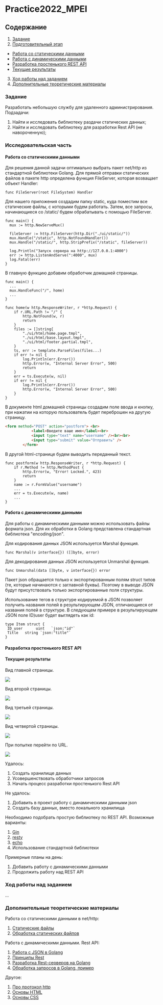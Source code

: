 # Practice2022_MPEI

## Содержание
1. [Задание](#Task)
2. [Подготовительный этап](#Implement)
 + [Работа со статическими данными](#Static)
 + [Работа с динамическими данными](#Dynamic)
 + [Разработка простенького REST API](#Rest_api)
 + [Текущие результаты](#Results)
3. [Ход работы над заданием](#Deal)
4. [Дополнительные теоретические материалы](#Article)

### <a name="Task"></a> Задание
Разработать небольшую службу для удаленного администрирования. Подзадачи: 
1. Найти и исследовать библиотеку раздачи статических данных; 
2. Найти и исследовать библиотеку для разработки Rest API (не навороченную);

### <a name="Implement"></a> Исследовательская часть
#### <a name="Static"></a> Работа со статическими данными
Для решения данной задачи оптимально выбрать пакет net/http из стандартной библиотеки Golang. Для прямой отправки статических файлов в пакете http определена функция FileServer, которая возващает объект Handler:
```golang
func FileServer(root FileSystem) Handler
```
Для нашего приложения создадим папку static, куда поместим все статические файлы, с которыми будем работать. Затем, все запросы, начинающиеся со /static/ будем обрабатывать с помощью FileServer.
    
```golang
func main() {
  mux := http.NewServeMux()

  fileServer := http.FileServer(http.Dir("./ui/static/"))
  mux.Handle("/static", http.NotFoundHandler())
  mux.Handle("/static/", http.StripPrefix("/static", fileServer))
  
  log.Println("Запуск сервера на http://127.0.0.1:4000")
  err := http.ListenAndServe(":4000", mux)
  log.Fatal(err)
}
```
В главную функцию добавим обработчик домашней страницы.

```golang
func main() {
  ...
  mux.HandleFunc("/", home)
  ...
}

func home(w http.ResponseWriter, r *http.Request) {
	if r.URL.Path != "/" {
		http.NotFound(w, r)
		return
	}
	files := []string{
		"./ui/html/home.page.tmpl",
		"./ui/html/base.layout.tmpl",
		"./ui/html/footer.partial.tmpl",
	}
	ts, err := template.ParseFiles(files...)
	if err != nil {
		log.Println(err.Error())
		http.Error(w, "Internal Server Error", 500)
		return
	}
	err = ts.Execute(w, nil)
	if err != nil {
		log.Println(err.Error())
		http.Error(w, "Internal Server Error", 500)
	}
}
```
В документе html домашней страницы создадим поле ввода и кнопку, при нажатии на которую пользователь будет переброшен на другую страницу.
```html
<form method="POST" action="postform"> <br>
            <label>Введите ваше имя</label><br>
            <input type="text" name="username" /><br><br>
            <input type="submit" value="Отправить" />
        </form>
```
В другой html-странице будем выводить переданный текст.
```golang
func postform(w http.ResponseWriter, r *http.Request) {
	if r.Method != http.MethodPost {
		http.Error(w, "Error! Locked.", 423)
		return
	}
	name := r.FormValue("username")
	...
	err = ts.Execute(w, name)
	...
}
```

#### <a name="Dynamic"></a> Работа с динамическими данными
Для работы с динамическими данными можно использовать файлы формата json. Для их обработки в Golang представлена стандартная библиотека "encoding/json".

Для кодирования данных JSON используется Marshal функция.
```golang
func Marshal(v interface{}) ([]byte, error)
```
Для декодирования данных JSON используется Unmarshal функция.
```golang
func Unmarshal(data []byte, v interface{}) error
```
Пакет json обращается только к экспортированным полям struct типов (те, которые начинаются с заглавной буквы). Поэтому в выводе JSON будут присутствовать только экспортированные поля структуры.

Использование тегов в структуре кодируемой в JSON позволяет получить названия полей в результирующем JSON, отличающиеся от названия полей в структуре. В следующем примере в результирующем JSON поле ID)user будет выглядеть как id:
```golang
type Item struct {
 ID_user      uint   `json:"id"`
 Title   string `json:"title"`
}
```
#### <a name="Rest_api"></a> Разработка простенького REST API


#### <a name="Results"></a> Текущие результаты
Вид главной страницы.

![](https://github.com/MariaKlm0519/Practice2022_MPEI/blob/75f4c14f32e6c7a21feaf36ec264f2e97eb789b9/current_results_pict/%D0%9F%D1%80%D0%B8%D0%BB%D0%BE%D0%B6%D0%B5%D0%BD%D0%B8%D0%B5%20%D0%BE%D1%81%D0%BD%D0%BE%D0%B2%D0%BD%D0%BE%D0%B9%20%D1%8D%D0%BA%D1%80%D0%B0%D0%BD.png)

Вид второй страницы.

![](https://github.com/MariaKlm0519/Practice2022_MPEI/blob/75f4c14f32e6c7a21feaf36ec264f2e97eb789b9/current_results_pict/%D0%9F%D1%80%D0%B8%D0%BB%D0%BE%D0%B6%D0%B5%D0%BD%D0%B8%D0%B5%20%D0%B2%D1%82%D0%BE%D1%80%D0%BE%D0%B9%20%D1%8D%D0%BA%D1%80%D0%B0%D0%BD.png)

Вид третьей страницы.

![](https://github.com/MariaKlm0519/Practice2022_MPEI/blob/75f4c14f32e6c7a21feaf36ec264f2e97eb789b9/current_results_pict/%D0%9F%D1%80%D0%B8%D0%BB%D0%BE%D0%B6%D0%B5%D0%BD%D0%B8%D0%B5%20%D1%82%D1%80%D0%B5%D1%82%D0%B8%D0%B9%20%D1%8D%D0%BA%D1%80%D0%B0%D0%BD.png)

Вид четвертой страницы.

![](https://github.com/MariaKlm0519/Practice2022_MPEI/blob/75f4c14f32e6c7a21feaf36ec264f2e97eb789b9/current_results_pict/%D0%9F%D1%80%D0%B8%D0%BB%D0%BE%D0%B6%D0%B5%D0%BD%D0%B8%D0%B5%20%D1%87%D0%B5%D1%82%D0%B2%D0%B5%D1%80%D1%82%D1%8B%D0%B9%20%D1%8D%D0%BA%D1%80%D0%B0%D0%BD.png)

При попытке перейти по URL.

![](https://github.com/MariaKlm0519/Practice2022_MPEI/blob/961700bfbfc113d1c2a9f8be0cbf8aeba0bddf2e/current_results_pict/URL_%D0%B7%D0%B0%D0%BF%D1%80%D0%BE%D1%81.png)

Удалось:
1. Создать хранилище данных
2. Усовершенствовать обработчики запросов
3. Начать процесс разработки простенького Rest API

Не удалось:
1. Добавить в проект работу с динамическими данными json
2. Создать базу данных, вместо локального хранилища

Необходимо подобрать простую библиотеку по REST API. Возможные варианты:
1. [Gin](https://github.com/gin-gonic/gin)
2. [resty](https://github.com/go-resty/resty)
3. [echo](https://github.com/labstack/echo)
4. Использование стандартной библиотеки

Примерные планы на день:
1. Добавить работу с динамическими данными
2. Продолжить работу над REST API

### <a name="Deal"></a> Ход работы над заданием
...

### <a name="Article"></a> Дополнительные теоретические материалы
Работа со статическими данными в net/http:
1. [Статические файлы](https://metanit.com/go/web/1.3.php)
2. [Обработка статических файлов](https://golangify.com/serving-static-files)

Работа с динамическими данными. Rest API:
1. [Работа с JSON в Golang](https://golang-blog.blogspot.com/2019/11/json-golang.html)
2. [Принципы Rest](https://habr.com/ru/post/590679/)
3. [Разработка Rest-серверов на Golang](https://habr.com/ru/company/ruvds/blog/559816/)
4. [Обработка запросов в Golang, пример](https://uproger.com/vazhnye-konczepczii-obrabotchikov-veb-serverov-v-golang/)

Другое:
1. [Про протокол http](https://habr.com/ru/post/215117/)
2. [Основы HTML](https://html5book.ru/html-html5/)
3. [Основы CSS](https://html5book.ru/css-css3/)
